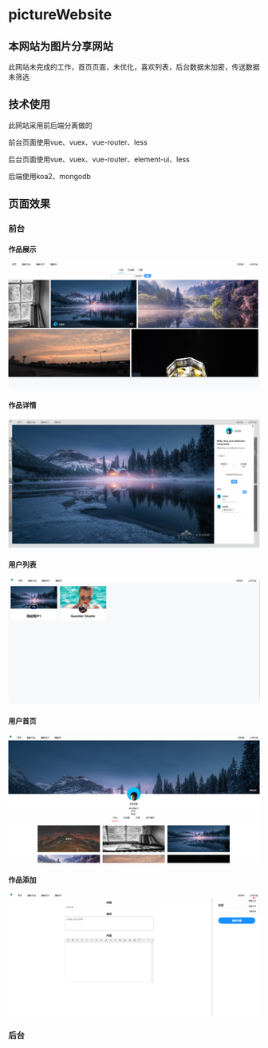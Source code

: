 # pictureWebsite
## 本网站为图片分享网站

此网站未完成的工作，首页页面，未优化，喜欢列表，后台数据未加密，传送数据未筛选

## 技术使用

此网站采用前后端分离做的

前台页面使用vue、vuex、vue-router、less

后台页面使用vue、vuex、vue-router、element-ui、less

后端使用koa2、mongodb

## 页面效果

### 前台
#### 作品展示
![地方](https://github.com/myliuyucheng/pictureWebsite/blob/master/pageDisplay/workslist.png)
#### 作品详情
![](https://github.com/myliuyucheng/pictureWebsite/blob/master/pageDisplay/worksdetails.png)
#### 用户列表
![](https://github.com/myliuyucheng/pictureWebsite/blob/master/pageDisplay/userlist.png)
#### 用户首页
![](https://github.com/myliuyucheng/pictureWebsite/blob/master/pageDisplay/userhome.png)
#### 作品添加
![](https://github.com/myliuyucheng/pictureWebsite/blob/master/pageDisplay/addarticle.png)
#### 
### 后台 
